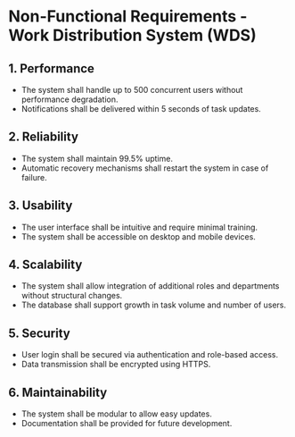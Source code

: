 # Non-Functional Requirements - Work Distribution System (WDS)

## 1. Performance
- The system shall handle up to 500 concurrent users without performance degradation.
- Notifications shall be delivered within 5 seconds of task updates.

## 2. Reliability
- The system shall maintain 99.5% uptime.
- Automatic recovery mechanisms shall restart the system in case of failure.

## 3. Usability
- The user interface shall be intuitive and require minimal training.
- The system shall be accessible on desktop and mobile devices.

## 4. Scalability
- The system shall allow integration of additional roles and departments without structural changes.
- The database shall support growth in task volume and number of users.

## 5. Security
- User login shall be secured via authentication and role-based access.
- Data transmission shall be encrypted using HTTPS.

## 6. Maintainability
- The system shall be modular to allow easy updates.
- Documentation shall be provided for future development.
